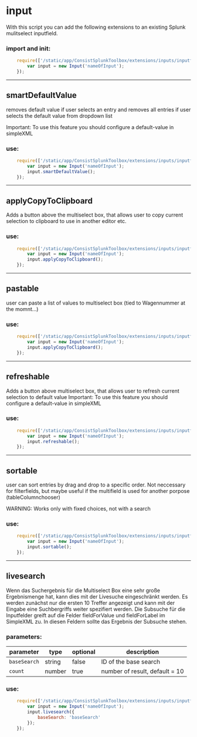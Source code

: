 # input
With this script you can add the following extensions to an existing Splunk mulitselect inputfield.

### import and init:
```javascript
    require(['/static/app/ConsistSplunkToolbox/extensions/inputs/inputfield.js'], function(Input) {
        var input = new Input('nameOfInput');
    });
```

___
## smartDefaultValue
removes default value if user selects an entry
and removes all entries if user selects the default value from dropdown list

Important: To use this feature you should configure a default-value in simpleXML

### use:
```javascript
    require(['/static/app/ConsistSplunkToolbox/extensions/inputs/inputfield.js'], function(Input) {
        var input = new Input('nameOfInput');
        input.smartDefaultValue();
    });
```

___
## applyCopyToClipboard
Adds a button above the multiselect box, that allows user to copy current selection to clipboard to use in another editor etc.

### use:
```javascript
    require(['/static/app/ConsistSplunkToolbox/extensions/inputs/inputfield.js'], function(Input) {
        var input = new Input('nameOfInput');
        input.applyCopyToClipboard();
    });
```
___
## pastable
user can paste a list of values to multiselect box
(tied to Wagennummer at the momnt...)

### use:
```javascript
    require(['/static/app/ConsistSplunkToolbox/extensions/inputs/inputfield.js'], function(Input) {
        var input = new Input('nameOfInput');
        input.applyCopyToClipboard();
    });
```

___
## refreshable
Adds a button above multiselect box, that allows user to refresh current selection to default value
Important: To use this feature you should configure a default-value in simpleXML

### use:
```javascript
    require(['/static/app/ConsistSplunkToolbox/extensions/inputs/inputfield.js'], function(Input) {
        var input = new Input('nameOfInput');
        input.refreshable();
    });
```

___
## sortable
user can sort entries by drag and drop to a specific order. 
Not neccessary for filterfields, but maybe useful if the multifield is used for another porpose (tableColumnchooser)

WARNING: Works only with fixed choices, not with a search

### use:
```javascript
    require(['/static/app/ConsistSplunkToolbox/extensions/inputs/inputfield.js'], function(Input) {
        var input = new Input('nameOfInput');
        input.sortable();
    });
```
___
## livesearch
Wenn das Suchergebnis für die Multiselect Box eine sehr große Ergebnismenge hat, kann dies mit der Livesuche eingeschränkt werden.
Es werden zunächst nur die ersten 10 Treffer angezeigt und kann mit der Eingabe eine Suchbergriffs weiter spezifiert werden.
Die Subsuche für die Inputfelder greift auf die Felder fieldForValue und fieldForLabel im SimpleXML zu. In diesen Feldern sollte das Ergebnis der Subsuche stehen.

### parameters:

| parameter           | type               | optional | description                           |
| ---------           | -------------------| ---------| --------------------------------------|
| `baseSearch`        | string             | false    | ID of the base search                 |
| `count`             | number             | true     | number of result, default = 10        |

### use:
```javascript
    require(['/static/app/ConsistSplunkToolbox/extensions/inputs/inputfield.js'], function(Input) {
        var input = new Input('nameOfInput');
        input.livesearch({
            baseSearch: 'baseSearch'
        });
    });
```